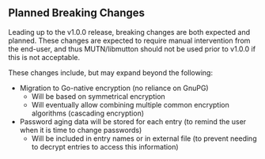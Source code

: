 ## Planned Breaking Changes
Leading up to the v1.0.0 release, breaking changes are both expected and planned. These changes are expected to require manual intervention from the end-user, and thus MUTN/libmutton should not be used prior to v1.0.0 if this is not acceptable. 

These changes include, but may expand beyond the following:

- Migration to Go-native encryption (no reliance on GnuPG)
  - Will be based on symmetrical encryption
  - Will eventually allow combining multiple common encryption algorithms (cascading encryption)
- Password aging data will be stored for each entry (to remind the user when it is time to change passwords)
  - Will be included in entry names or in external file (to prevent needing to decrypt entries to access this information)